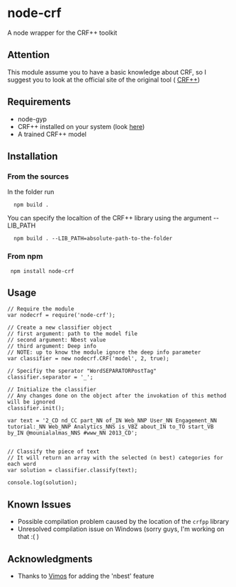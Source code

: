 node-crf
========

A node wrapper for the CRF++ toolkit

## Attention

This module assume you to have a basic knowledge about CRF, so I suggest you to look at the official site of the original tool ( [CRF++](http://crfpp.googlecode.com/svn/trunk/doc/index.html))

## Requirements

- node-gyp
- CRF++ installed on your system (look [here](http://crfpp.googlecode.com/svn/trunk/doc/index.html))
- A trained CRF++ model
 
## Installation

### From the sources

In the folder run
    
      npm build .

You can specify the localtion of the CRF++ library using the argument --LIB_PATH

      npm build . --LIB_PATH=absolute-path-to-the-folder

### From npm

     npm install node-crf
     

## Usage

    // Require the module
    var nodecrf = require('node-crf');
    
    // Create a new classifier object
    // first argument: path to the model file
    // second argument: Nbest value
    // third argument: Deep info
    // NOTE: up to know the module ignore the deep info parameter
    var classifier = new nodecrf.CRF('model', 2, true);
    
    // Specifiy the sperator "WordSEPARATORPostTag"
    classifier.separator = '_';
    
    // Initialize the classifier
    // Any changes done on the object after the invokation of this method will be ignored
    classifier.init();
    
    var text = '2_CD nd_CC part_NN of_IN Web_NNP User_NN Engagement_NN tutorial:_NN Web_NNP Analytics_NNS is_VBZ about_IN to_TO start_VB by_IN @mounialalmas_NNS #www_NN 2013_CD';
    
    
    // Classify the piece of text
    // It will return an array with the selected (n best) categories for each word
    var solution = classifier.classify(text);
    
    console.log(solution);
    
## Known Issues

- Possible compilation problem caused by the location of the `crfpp` library
- Unresolved compilation issue on Windows (sorry guys, I'm working on that :( )

## Acknowledgments

- Thanks to [Vimos](https://github.com/Vimos) for adding the 'nbest' feature

